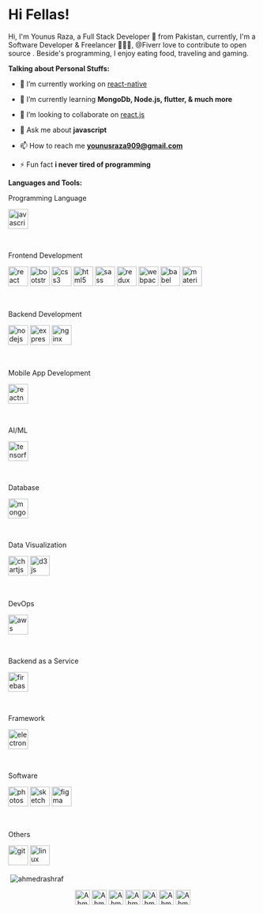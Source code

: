 <h1>Hi Fellas!</h1>
<p>Hi, I'm Younus Raza, a Full Stack Developer 🚀 from Pakistan, currently, I'm a Software Developer & Freelancer 👨🏽‍💻, @Fiverr love to contribute to open source . Beside's programming, I enjoy eating food, traveling and gaming.</p>

<b>Talking about Personal Stuffs:</b>

- 🔭 I’m currently working on [react-native](#)

- 🌱 I’m currently learning **MongoDb, Node.js, flutter, & much more**

- 👯 I’m looking to collaborate on [react.js](#)

<!-- - 👨‍💻 All of my projects are available at [https://hamsahmedansari.github.io/](https://hamsahmedansari.github.io/) -->

- 💬 Ask me about **javascript**

- 📫 How to reach me **younusraza909@gmail.com**

- ⚡ Fun fact **i never tired of programming**

<b>Languages and Tools:</b>

<p>Programming Language </p>
<p align="left">
  <img
    src="https://upload.wikimedia.org/wikipedia/commons/thumb/9/99/Unofficial_JavaScript_logo_2.svg/1024px-Unofficial_JavaScript_logo_2.svg.png"
    alt="javascript"
    width="40"
    height="40"
    style="display: inline-block;"
  />
</p>

<br />

<p>Frontend Development </p>
<p>
  <img
    src="https://upload.wikimedia.org/wikipedia/commons/thumb/a/a7/React-icon.svg/1280px-React-icon.svg.png"
    alt="react"
    width="40"
    height="40"
    style="display: inline-block;"
  />
  <img
    src="https://upload.wikimedia.org/wikipedia/commons/thumb/b/b2/Bootstrap_logo.svg/512px-Bootstrap_logo.svg.png"
    alt="bootstrap"
    width="40"
    height="40"
    style="display: inline-block;"
  />
  <img
    src="https://upload.wikimedia.org/wikipedia/commons/thumb/d/d5/CSS3_logo_and_wordmark.svg/726px-CSS3_logo_and_wordmark.svg.png"
    alt="css3"
    width="40"
    height="40"
    style="display: inline-block;"
  />
  <img
    src="https://upload.wikimedia.org/wikipedia/commons/thumb/6/61/HTML5_logo_and_wordmark.svg/512px-HTML5_logo_and_wordmark.svg.png"
    alt="html5"
    width="40"
    height="40"
    style="display: inline-block;"
  />
  <img
    src="https://upload.wikimedia.org/wikipedia/commons/thumb/9/96/Sass_Logo_Color.svg/1024px-Sass_Logo_Color.svg.png"
    alt="sass"
    width="40"
    height="40"
    style="display: inline-block;"
  />
  <img
    src="https://cdn.iconscout.com/icon/free/png-256/redux-283024.png"
    alt="redux"
    width="40"
    height="40"
    style="display: inline-block;"
  />
  <img
    src="https://seeklogo.com/images/W/webpack-logo-9E66EE203A-seeklogo.com.png"
    alt="webpack"
    width="40"
    height="40"
    style="display: inline-block;"
  />
  <img
    src="https://www.lambdatest.com/blog/wp-content/uploads/2018/06/babel.png"
    alt="babel"
    width="40"
    height="40"
    style="display: inline-block;"
  />
  <img
    src="https://simg.nicepng.com/png/small/169-1696332_materialize-logo-materialize-css-logo.png"
    alt="materialize"
    width="40"
    height="40"
    style="display: inline-block;"
  />
</p>

<br />
<p>Backend Development </p>
<p>
  <img
    src="https://devicons.github.io/devicon/devicon.git/icons/nodejs/nodejs-original-wordmark.svg"
    alt="nodejs"
    width="40"
    height="40"
    style="display: inline-block;"
  />
  <img
    src="https://devicons.github.io/devicon/devicon.git/icons/express/express-original-wordmark.svg"
    alt="express"
    width="40"
    height="40"
    style="display: inline-block;"
  />
  <img
    src="https://devicons.github.io/devicon/devicon.git/icons/nginx/nginx-original.svg"
    alt="nginx"
    width="40"
    height="40"
    style="display: inline-block;"
  />
</p>

<br />
<p>Mobile App Development </p>
<p>
  <img
    src="https://reactnative.dev/img/header_logo.svg"
    alt="reactnative"
    width="40"
    height="40"
    style="display: inline-block;"
  />
</p>
<br />
<p>AI/ML </p>
<p>
  <img
    src="https://www.vectorlogo.zone/logos/tensorflow/tensorflow-icon.svg"
    alt="tensorflow"
    width="40"
    height="40"
    style="display: inline-block;"
  />
</p>

<br />
<p>Database</p>
<p>
  <img
    src="https://devicons.github.io/devicon/devicon.git/icons/mongodb/mongodb-original-wordmark.svg"
    alt="mongodb"
    width="40"
    height="40"
    style="display: inline-block;"
  />
</p>
<br />
<p>
  Data Visualization
</p>
<p>
  <img
    src="https://www.chartjs.org/media/logo-title.svg"
    alt="chartjs"
    width="40"
    height="40"
    style="display: inline-block;"
  />
  <img
    src="https://devicons.github.io/devicon/devicon.git/icons/d3js/d3js-original.svg"
    alt="d3js"
    width="40"
    height="40"
    style="display: inline-block;"
  />
</p>

<br />
<p>DevOps</p>
<p>
  <img
    src="https://devicons.github.io/devicon/devicon.git/icons/amazonwebservices/amazonwebservices-original-wordmark.svg"
    alt="aws"
    width="40"
    height="40"
    style="display: inline-block;"
  />
</p>

<br />
<p>Backend as a Service </p>
<p>
  <img
    src="https://www.vectorlogo.zone/logos/firebase/firebase-icon.svg"
    alt="firebase"
    width="40"
    height="40"
    style="display: inline-block;"
  />
</p>

<br />
<p>Framework</p>
<p>
  <img
    src="https://devicons.github.io/devicon/devicon.git/icons/electron/electron-original.svg"
    alt="electron"
    width="40"
    height="40"
    style="display: inline-block;"
  />
</p>
<br />
<p>Software</p>
<p>
  <img
    src="https://devicons.github.io/devicon/devicon.git/icons/photoshop/photoshop-plain.svg"
    alt="photoshop"
    width="40"
    height="40"
    style="display: inline-block;"
  />
  <img
    src="https://www.vectorlogo.zone/logos/sketchapp/sketchapp-icon.svg"
    alt="sketch"
    width="40"
    height="40"
    style="display: inline-block;"
  />
  <img
    src="https://www.vectorlogo.zone/logos/figma/figma-icon.svg"
    alt="figma"
    width="40"
    height="40"
    style="display: inline-block;"
  />
</p>
<br />
<p>Others</p>
<p>
  <img
    src="https://www.vectorlogo.zone/logos/git-scm/git-scm-icon.svg"
    alt="git"
    width="40"
    height="40"
    style="display: inline-block;"
  />
  <img
    src="https://devicons.github.io/devicon/devicon.git/icons/linux/linux-original.svg"
    alt="linux"
    width="40"
    height="40"
    style="display: inline-block;"
  />
</p>

<p>&nbsp;<img align="center" src="https://github-readme-stats.vercel.app/api?username=ahmedrashraf&show_icons=true" alt="ahmedrashraf" /></p>

<p align="center">
<a href="https://twitter.com/AhmedrAshraf" target="blank"><img align="center" src="https://cdn.jsdelivr.net/npm/simple-icons@3.0.1/icons/twitter.svg" alt="AhmedrAshraf" height="30" width="30" /></a>
<a href="https://www.linkedin.com/in/ahmed-ashraf-64899a192/" target="blank"><img align="center" src="https://cdn.jsdelivr.net/npm/simple-icons@3.0.1/icons/linkedin.svg" alt="AhmedrAshraf" height="30" width="30" /></a>
<a href="https://stackoverflow.com/users/11849066/ahmed-raza" target="blank"><img align="center" src="https://cdn.jsdelivr.net/npm/simple-icons@3.0.1/icons/stackoverflow.svg" alt="AhmedrAshraf" height="30" width="30" /></a>
<a href="https://www.facebook.com/profile.php?id=100036508775611" target="blank"><img align="center" src="https://cdn.jsdelivr.net/npm/simple-icons@3.0.1/icons/facebook.svg" alt="Ahmed Ashraf" height="30" width="30" /></a>
<a href="https://instagram.com/ahmedrashraf" target="blank"><img align="center" src="https://cdn.jsdelivr.net/npm/simple-icons@3.0.1/icons/instagram.svg" alt="AhmedrAshraf" height="30" width="30" /></a>
<a href="https://fiverr.com/ahmedrashraf" target="blank"><img align="center" src="https://cdn.jsdelivr.net/npm/simple-icons@3.0.1/icons/fiverr.svg" alt="AhmedrAshraf" height="30" width="30" /></a>
<a href="https://wa.me/+923310334392?text=Hi there 👋" target="blank"><img align="center" src="https://cdn3.iconfinder.com/data/icons/social-media-black-white-2/512/BW_Whatsapp_2_glyph_svg-512.png" alt="AhmedrAshraf" height="30" width="30" /></a>
</p>

